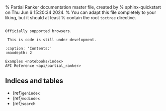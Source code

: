 % Partial Ranker documentation master file, created by
% sphinx-quickstart on Thu Jun  6 15:20:34 2024.
% You can adapt this file completely to your liking, but it should at least
% contain the root `toctree` directive.


```{include} ../../README.md
```

```{seealso}
Officially supported browsers.
```

```{warning}
 This is code is still under development.
```
```{toctree}
:caption: 'Contents:'
:maxdepth: 2

Examples <notebooks/index>
API Reference <api/partial_ranker>
```

## Indices and tables

- {ref}`genindex`
- {ref}`modindex`
- {ref}`search`
